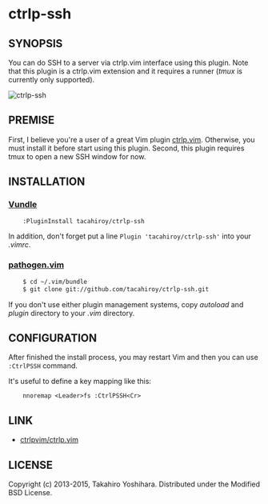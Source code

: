 ctrlp-ssh
============


SYNOPSIS
----------
You can do SSH to a server via ctrlp.vim interface using this plugin.
Note that this plugin is a ctrlp.vim extension and it requires a runner (*tmux* is currently only supported).

![ctrlp-ssh][1]


PREMISE
----------
First, I believe you're a user of a great Vim plugin [ctrlp.vim](https://github.com/kien/ctrlp.vim).
Otherwise, you must install it before start using this plugin.
Second, this plugin requires tmux to open a new SSH window for now.


INSTALLATION
----------
### [Vundle](https://github.com/gmarik/Vundle.vim)
```vim
    :PluginInstall tacahiroy/ctrlp-ssh
```

In addition, don't forget put a line `Plugin 'tacahiroy/ctrlp-ssh'` into your _.vimrc_.

### [pathogen.vim](https://github.com/tpope/vim-pathogen)
```sh
    $ cd ~/.vim/bundle
    $ git clone git://github.com/tacahiroy/ctrlp-ssh.git
```

If you don't use either plugin management systems, copy _autoload_ and _plugin_ directory to your _.vim_ directory.


CONFIGURATION
----------
After finished the install process, you may restart Vim and then you can use `:CtrlPSSH` command.

It's useful to define a key mapping like this:
```vim
    nnoremap <Leader>fs :CtrlPSSH<Cr>
```


LINK
--------------

* [ctrlpvim/ctrlp.vim](https://github.com/ctrlpvim/ctrlp.vim)


LICENSE
-------

Copyright (c) 2013-2015, Takahiro Yoshihara. Distributed under the Modified BSD License.

[1]: http://i.imgur.com/PvIvax0.png

